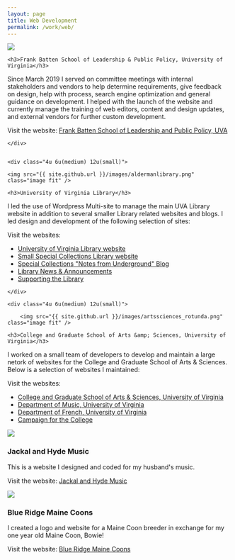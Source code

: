```yaml
---
layout: page
title: Web Development
permalink: /work/web/
---
```





<div class="row">
<div class="4u 6u(medium) 12u(small)">

<img src="{{ site.github.url }}/images/frankbattenschool.png" class="image fit" />
	
	<h3>Frank Batten School of Leadership & Public Policy, University of Virginia</h3>

Since March 2019 I served on committee meetings with internal stakeholders and vendors to help determine requirements, give feedback on design, help with process, search engine optimization and general guidance on development. I helped with the launch of the website and currently manage the training of web editors, content and design updates, and external vendors for further custom development.

Visit the website: <a href="http://batten.virginia.edu">Frank Batten School of Leadership and Public Policy, UVA</a>
	
	
	</div>


	<div class="4u 6u(medium) 12u(small)">

	<img src="{{ site.github.url }}/images/aldermanlibrary.png" class="image fit" />
	
	<h3>University of Virginia Library</h3>

I led the use of Wordpress Multi-site to manage the main UVA Library website in addition to several smaller Library related websites and blogs. I led design and development of the following selection of sites:

Visit the websites:

<ul><li><a href="https://library.virginia.edu">University of Virginia Library website</a></li>
	<li><a href="https://small.library.virginia.edu">Small Special Collections Library website</a></li>
	<li><a href="https://smallnotes.library.virginia.edu">Special Collections "Notes from Underground" Blog</a></li>
	<li><a href="https://news.library.virginia.edu">Library News &amp; Announcements</a></li>
	<li><a href="https://library.virginia.edu/small">Supporting the Library</a></li>
</ul>
	
	</div>

	<div class="4u 6u(medium) 12u(small)">

		<img src="{{ site.github.url }}/images/artssciences_rotunda.png" class="image fit" />
	
	<h3>College and Graduate School of Arts &amp; Sciences, University of Virginia</h3>

I worked on a small team of developers to develop and maintain a large netork of websites for the College and Graduate School of Arts &amp; Sciences. Below is a selection of websites I maintained:


Visit the websites:

<ul>
<li><a href="https://as.virginia.edu">College and Graduate School of Arts &amp; Sciences, University of Virginia</a></li>
<li><a href="https://www.virginia.edu/music">Department of Music, University of Virginia</a></li>
<li><a href="https://www.virginia.edu/french">Department of French, University of Virginia</a></li>
<li><a href="https://campaign.artsandsciences.virginia.edu">Campaign for the College</a></li>
</ul></div>

</div>



<div class="row">


<div class="4u 6u(medium) 12u(small)">

<img src="{{ site.github.url }}/images/jackalandhyde.png" class="image fit" />

<h3>Jackal and Hyde Music</h3>

This is a website I designed and coded for my husband's music.

Visit the website: <a href="https://jackalandhydemusic.com">Jackal and Hyde Music</a>

</div>

<div class="4u 6u(medium) 12u(xsmall)">

<img src="{{ site.github.url }}/images/blueridgemainecoons.png" class="image fit" />


<h3>Blue Ridge Maine Coons</h3>

I created a logo and website for a Maine Coon breeder in exchange for my one year old Maine Coon, Bowie!


Visit the website: <a href="https://blueridgemainecoons.com">Blue Ridge Maine Coons</a>
</div>

<div class="4u 6u(medium) 12u(xsmall)"></div>

</div>
